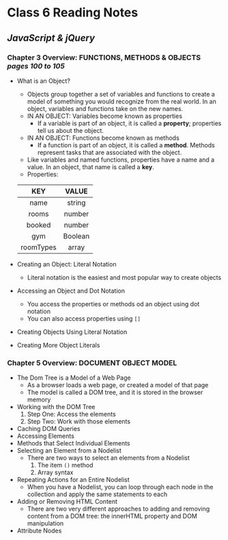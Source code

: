 # **Class 6 Reading Notes**

## *JavaScript & jQuery*

### Chapter 3 Overview: FUNCTIONS, METHODS & OBJECTS *pages 100 to 105*
- What is an Object?
  * Objects group together a set of variables and functions to create a model of something you would recognize from the real world. In an object, variables and functions take on the new names.
  * IN AN OBJECT: Variables become known as properties
    * If a variable is part of an object, it is called a **property**; properties tell us about the object.
  * IN AN OBJECT: Functions become known as methods
    * If a function is part of an object, it is called a **method**. Methods represent tasks that are associated with the object.
  * Like variables and named functions, properties have a name and a value. In an object, that name is called a **key**.
  * Properties:

  | KEY       | VALUE     |
  |:--------: | :--------:|
  | name      | string    |
  | rooms     | number    |
  | booked    | number    |
  | gym       | Boolean   |
  | roomTypes | array     |

- Creating an Object: Literal Notation
  * Literal notation is the easiest and most popular way to create objects
- Accessing an Object and Dot Notation
  * You access the properties or methods od an object using dot notation
  * You can also access properties using `[]`
- Creating Objects Using Literal Notation
- Creating More Object Literals


### Chapter 5 Overview: DOCUMENT OBJECT MODEL
- The Dom Tree is a Model of a Web Page
  * As a browser loads a web page, or created a model of that page
  * The model is called a DOM tree, and it is stored in the browser memory
- Working with the DOM Tree
  1. Step One: Access the elements
  2. Step Two: Work with those elements
- Caching DOM Queries
- Accessing Elements
- Methods that Select Individual Elements
- Selecting an Element from a Nodelist
  * There are two ways to select an elements from a Nodelist
    1. The item `()` method
    2. Array syntax
- Repeating Actions for an Entire Nodelist
  * When you have a Nodelist, you can loop through each node in the collection and apply the same statements to each
- Adding or Removing HTML Content
  * There are two very different approaches to adding and removing content from a DOM tree: the innerHTML property and DOM manipulation
- Attribute Nodes